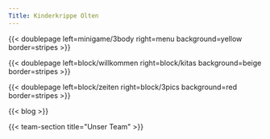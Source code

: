 ```yaml
---
Title: Kinderkrippe Olten
---
```

{{< doublepage left=minigame/3body right=menu background=yellow border=stripes >}}

{{< doublepage left=block/willkommen right=block/kitas background=beige border=stripes >}}

{{< doublepage left=block/zeiten right=block/3pics background=red border=stripes >}}

<!-- {{< doublepage left=block/3pics right=block/blog background=beige border=stripes >}} -->


<a name="blog" style="color: inherit; text-decoration: inherit">
{{< blog >}}
</a>

{{< team-section title="Unser Team" >}}
